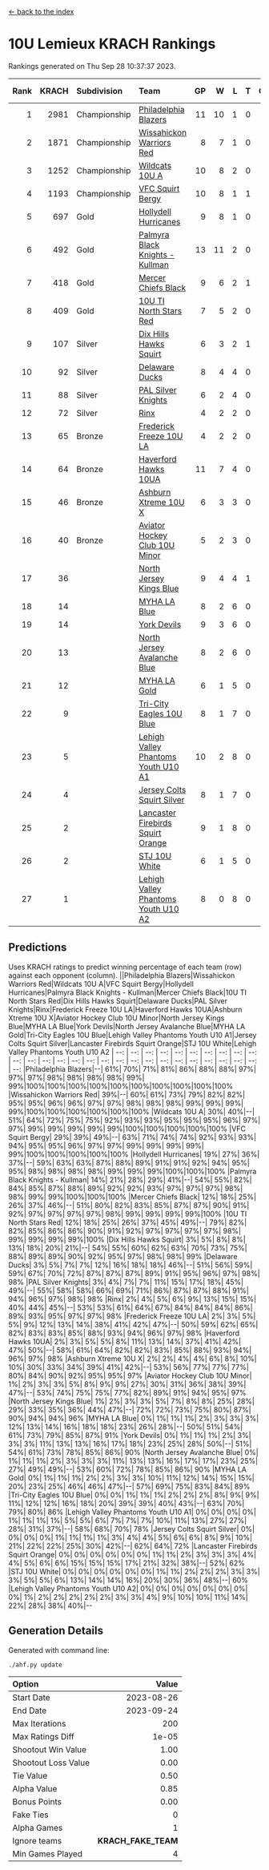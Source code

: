 [<- back to the index](readme.md)
# 10U Lemieux KRACH Rankings
Rankings generated on Thu Sep 28 10:37:37 2023.

Rank|KRACH|Subdivision|Team|GP|W|L|T|OTW|OTL|SoS|Exp Wins|Win Diff
---:|---:|:---|:---|---:|---:|---:|---:|---:|---:|---:|---:|---:
1|2981|Championship|[Philadelphia Blazers](https://gamesheetstats.com/seasons/3659/teams/140393/schedule)|11|10|1|0|1|0|411|10.8|-0.0
2|1871|Championship|[Wissahickon Warriors Red](https://gamesheetstats.com/seasons/3659/teams/140398/schedule)|8|7|1|0|1|0|500|7.8|-0.0
3|1252|Championship|[Wildcats 10U A](https://gamesheetstats.com/seasons/3659/teams/140397/schedule)|10|8|2|0|0|0|601|8.8|-0.0
4|1193|Championship|[VFC Squirt Bergy](https://gamesheetstats.com/seasons/3659/teams/140396/schedule)|10|8|1|1|0|1|442|9.3|-0.0
5|697|Gold|[Hollydell Hurricanes](https://gamesheetstats.com/seasons/3659/teams/140380/schedule)|9|8|1|0|0|0|118|8.9|0.0
6|492|Gold|[Palmyra Black Knights - Kullman](https://gamesheetstats.com/seasons/3659/teams/140392/schedule)|13|11|2|0|0|0|134|11.9|0.0
7|418|Gold|[Mercer Chiefs Black](https://gamesheetstats.com/seasons/3659/teams/140386/schedule)|9|6|2|1|0|0|556|7.3|-0.0
8|409|Gold|[10U TI North Stars Red](https://gamesheetstats.com/seasons/3659/teams/140266/schedule)|7|5|2|0|0|0|236|5.9|0.0
9|107|Silver|[Dix Hills Hawks Squirt](https://gamesheetstats.com/seasons/3659/teams/140377/schedule)|6|3|2|1|0|0|356|4.4|0.0
10|92|Silver|[Delaware Ducks](https://gamesheetstats.com/seasons/3659/teams/140376/schedule)|8|4|4|0|0|1|319|4.9|0.0
11|88|Silver|[PAL Silver Knights](https://gamesheetstats.com/seasons/3659/teams/140391/schedule)|6|2|4|0|0|0|939|2.8|-0.0
12|72|Silver|[Rinx](https://gamesheetstats.com/seasons/3659/teams/142499/schedule)|4|2|2|0|0|0|839|2.8|-0.0
13|65|Bronze|[Frederick Freeze 10U LA](https://gamesheetstats.com/seasons/3659/teams/140378/schedule)|4|2|2|0|0|0|175|2.9|0.0
14|64|Bronze|[Haverford Hawks 10UA](https://gamesheetstats.com/seasons/3659/teams/140379/schedule)|11|7|4|0|0|1|242|7.9|0.0
15|46|Bronze|[Ashburn Xtreme 10U X](https://gamesheetstats.com/seasons/3659/teams/140374/schedule)|6|3|3|0|0|0|213|3.9|0.0
16|40|Bronze|[Aviator Hockey Club 10U Minor](https://gamesheetstats.com/seasons/3659/teams/140375/schedule)|5|2|3|0|1|0|108|2.9|0.0
17|36||[North Jersey Kings Blue](https://gamesheetstats.com/seasons/3659/teams/140390/schedule)|9|4|4|1|0|0|202|5.4|0.0
18|14||[MYHA LA Blue](https://gamesheetstats.com/seasons/3659/teams/140387/schedule)|8|2|6|0|0|0|142|2.9|0.0
19|14||[York Devils](https://gamesheetstats.com/seasons/3659/teams/140399/schedule)|9|3|6|0|0|0|350|3.9|0.0
20|13||[North Jersey Avalanche Blue](https://gamesheetstats.com/seasons/3659/teams/140389/schedule)|8|2|6|0|0|0|202|2.9|0.0
21|12||[MYHA LA Gold](https://gamesheetstats.com/seasons/3659/teams/140388/schedule)|6|1|5|0|0|0|1095|1.9|0.0
22|9||[Tri-City Eagles 10U Blue](https://gamesheetstats.com/seasons/3659/teams/140395/schedule)|8|1|7|0|0|0|693|1.9|0.0
23|5||[Lehigh Valley Phantoms Youth U10 A1](https://gamesheetstats.com/seasons/3659/teams/140383/schedule)|10|2|8|0|0|0|277|2.9|0.0
24|4||[Jersey Colts Squirt Silver](https://gamesheetstats.com/seasons/3659/teams/140381/schedule)|8|1|7|0|0|0|579|1.9|0.0
25|2||[Lancaster Firebirds Squirt Orange](https://gamesheetstats.com/seasons/3659/teams/140382/schedule)|9|1|8|0|1|0|374|1.9|0.0
26|2||[STJ 10U White](https://gamesheetstats.com/seasons/3659/teams/140394/schedule)|6|1|5|0|0|1|112|1.9|0.0
27|1||[Lehigh Valley Phantoms Youth U10 A2](https://gamesheetstats.com/seasons/3659/teams/140384/schedule)|8|0|8|0|0|0|818|0.9|0.0

## Predictions
Uses KRACH ratings to predict winning percentage of each team (row) against each opponent (column).
||Philadelphia Blazers|Wissahickon Warriors Red|Wildcats 10U A|VFC Squirt Bergy|Hollydell Hurricanes|Palmyra Black Knights - Kullman|Mercer Chiefs Black|10U TI North Stars Red|Dix Hills Hawks Squirt|Delaware Ducks|PAL Silver Knights|Rinx|Frederick Freeze 10U LA|Haverford Hawks 10UA|Ashburn Xtreme 10U X|Aviator Hockey Club 10U Minor|North Jersey Kings Blue|MYHA LA Blue|York Devils|North Jersey Avalanche Blue|MYHA LA Gold|Tri-City Eagles 10U Blue|Lehigh Valley Phantoms Youth U10 A1|Jersey Colts Squirt Silver|Lancaster Firebirds Squirt Orange|STJ 10U White|Lehigh Valley Phantoms Youth U10 A2
| --: | --: | --: | --: | --: | --: | --: | --: | --: | --: | --: | --: | --: | --: | --: | --: | --: | --: | --: | --: | --: | --: | --: | --: | --: | --: | --: | --: 
|Philadelphia Blazers|--| 61%| 70%| 71%| 81%| 86%| 88%| 88%| 97%| 97%| 97%| 98%| 98%| 98%| 98%| 99%| 99%|100%|100%|100%|100%|100%|100%|100%|100%|100%|100%
|Wissahickon Warriors Red| 39%|--| 60%| 61%| 73%| 79%| 82%| 82%| 95%| 95%| 96%| 96%| 97%| 97%| 98%| 98%| 98%| 99%| 99%| 99%| 99%|100%|100%|100%|100%|100%|100%
|Wildcats 10U A| 30%| 40%|--| 51%| 64%| 72%| 75%| 75%| 92%| 93%| 93%| 95%| 95%| 95%| 96%| 97%| 97%| 99%| 99%| 99%| 99%| 99%|100%|100%|100%|100%|100%
|VFC Squirt Bergy| 29%| 39%| 49%|--| 63%| 71%| 74%| 74%| 92%| 93%| 93%| 94%| 95%| 95%| 96%| 97%| 97%| 99%| 99%| 99%| 99%| 99%|100%|100%|100%|100%|100%
|Hollydell Hurricanes| 19%| 27%| 36%| 37%|--| 59%| 63%| 63%| 87%| 88%| 89%| 91%| 91%| 92%| 94%| 95%| 95%| 98%| 98%| 98%| 98%| 99%| 99%| 99%|100%|100%|100%
|Palmyra Black Knights - Kullman| 14%| 21%| 28%| 29%| 41%|--| 54%| 55%| 82%| 84%| 85%| 87%| 88%| 89%| 92%| 92%| 93%| 97%| 97%| 97%| 98%| 98%| 99%| 99%|100%|100%|100%
|Mercer Chiefs Black| 12%| 18%| 25%| 26%| 37%| 46%|--| 51%| 80%| 82%| 83%| 85%| 87%| 87%| 90%| 91%| 92%| 97%| 97%| 97%| 97%| 98%| 99%| 99%| 99%| 99%|100%
|10U TI North Stars Red| 12%| 18%| 25%| 26%| 37%| 45%| 49%|--| 79%| 82%| 82%| 85%| 86%| 86%| 90%| 91%| 92%| 97%| 97%| 97%| 97%| 98%| 99%| 99%| 99%| 99%|100%
|Dix Hills Hawks Squirt|  3%|  5%|  8%|  8%| 13%| 18%| 20%| 21%|--| 54%| 55%| 60%| 62%| 63%| 70%| 73%| 75%| 88%| 89%| 89%| 90%| 92%| 95%| 97%| 98%| 98%| 99%
|Delaware Ducks|  3%|  5%|  7%|  7%| 12%| 16%| 18%| 18%| 46%|--| 51%| 56%| 59%| 59%| 67%| 70%| 72%| 87%| 87%| 87%| 89%| 91%| 95%| 96%| 97%| 98%| 98%
|PAL Silver Knights|  3%|  4%|  7%|  7%| 11%| 15%| 17%| 18%| 45%| 49%|--| 55%| 58%| 58%| 66%| 69%| 71%| 86%| 87%| 87%| 88%| 91%| 94%| 96%| 97%| 98%| 98%
|Rinx|  2%|  4%|  5%|  6%|  9%| 13%| 15%| 15%| 40%| 44%| 45%|--| 53%| 53%| 61%| 64%| 67%| 84%| 84%| 84%| 86%| 89%| 93%| 95%| 97%| 97%| 98%
|Frederick Freeze 10U LA|  2%|  3%|  5%|  5%|  9%| 12%| 13%| 14%| 38%| 41%| 42%| 47%|--| 50%| 59%| 62%| 65%| 82%| 83%| 83%| 85%| 88%| 93%| 94%| 96%| 97%| 98%
|Haverford Hawks 10UA|  2%|  3%|  5%|  5%|  8%| 11%| 13%| 14%| 37%| 41%| 42%| 47%| 50%|--| 58%| 61%| 64%| 82%| 82%| 83%| 85%| 88%| 93%| 94%| 96%| 97%| 98%
|Ashburn Xtreme 10U X|  2%|  2%|  4%|  4%|  6%|  8%| 10%| 10%| 30%| 33%| 34%| 39%| 41%| 42%|--| 53%| 56%| 77%| 77%| 77%| 80%| 84%| 90%| 92%| 95%| 95%| 97%
|Aviator Hockey Club 10U Minor|  1%|  2%|  3%|  3%|  5%|  8%|  9%|  9%| 27%| 30%| 31%| 36%| 38%| 39%| 47%|--| 53%| 74%| 75%| 75%| 77%| 82%| 89%| 91%| 94%| 95%| 97%
|North Jersey Kings Blue|  1%|  2%|  3%|  3%|  5%|  7%|  8%|  8%| 25%| 28%| 29%| 33%| 35%| 36%| 44%| 47%|--| 72%| 72%| 73%| 75%| 80%| 87%| 90%| 94%| 94%| 96%
|MYHA LA Blue|  0%|  1%|  1%|  1%|  2%|  3%|  3%|  3%| 12%| 13%| 14%| 16%| 18%| 18%| 23%| 26%| 28%|--| 50%| 51%| 54%| 61%| 73%| 79%| 85%| 87%| 91%
|York Devils|  0%|  1%|  1%|  1%|  2%|  3%|  3%|  3%| 11%| 13%| 13%| 16%| 17%| 18%| 23%| 25%| 28%| 50%|--| 51%| 54%| 61%| 73%| 78%| 85%| 86%| 90%
|North Jersey Avalanche Blue|  0%|  1%|  1%|  1%|  2%|  3%|  3%|  3%| 11%| 13%| 13%| 16%| 17%| 17%| 23%| 25%| 27%| 49%| 49%|--| 53%| 60%| 72%| 78%| 85%| 86%| 90%
|MYHA LA Gold|  0%|  1%|  1%|  1%|  2%|  2%|  3%|  3%| 10%| 11%| 12%| 14%| 15%| 15%| 20%| 23%| 25%| 46%| 46%| 47%|--| 57%| 69%| 75%| 83%| 84%| 89%
|Tri-City Eagles 10U Blue|  0%|  0%|  1%|  1%|  1%|  2%|  2%|  2%|  8%|  9%|  9%| 11%| 12%| 12%| 16%| 18%| 20%| 39%| 39%| 40%| 43%|--| 63%| 70%| 79%| 80%| 86%
|Lehigh Valley Phantoms Youth U10 A1|  0%|  0%|  0%|  0%|  1%|  1%|  1%|  1%|  5%|  5%|  6%|  7%|  7%|  7%| 10%| 11%| 13%| 27%| 27%| 28%| 31%| 37%|--| 58%| 68%| 70%| 78%
|Jersey Colts Squirt Silver|  0%|  0%|  0%|  0%|  1%|  1%|  1%|  1%|  3%|  4%|  4%|  5%|  6%|  6%|  8%|  9%| 10%| 21%| 22%| 22%| 25%| 30%| 42%|--| 62%| 64%| 72%
|Lancaster Firebirds Squirt Orange|  0%|  0%|  0%|  0%|  0%|  0%|  1%|  1%|  2%|  3%|  3%|  3%|  4%|  4%|  5%|  6%|  6%| 15%| 15%| 15%| 17%| 21%| 32%| 38%|--| 52%| 62%
|STJ 10U White|  0%|  0%|  0%|  0%|  0%|  0%|  1%|  1%|  2%|  2%|  2%|  3%|  3%|  3%|  5%|  5%|  6%| 13%| 14%| 14%| 16%| 20%| 30%| 36%| 48%|--| 60%
|Lehigh Valley Phantoms Youth U10 A2|  0%|  0%|  0%|  0%|  0%|  0%|  0%|  0%|  1%|  2%|  2%|  2%|  2%|  2%|  3%|  3%|  4%|  9%| 10%| 10%| 11%| 14%| 22%| 28%| 38%| 40%|--

## Generation Details

Generated with command line:
```
./ahf.py update
```

| Option | Value |
| :----- | ----: |
| Start Date | 2023-08-26 |
| End Date | 2023-09-24 |
| Max Iterations | 200 |
| Max Ratings Diff | 1e-05 |
| Shootout Win Value | 1.00 |
| Shootout Loss Value | 0.00 |
| Tie Value | 0.50 |
| Alpha Value | 0.85 |
| Bonus Points | 0.00 |
| Fake Ties | 0 |
| Alpha Games | 1 |
| Ignore teams | __KRACH_FAKE_TEAM__ |
| Min Games Played | 4 |

